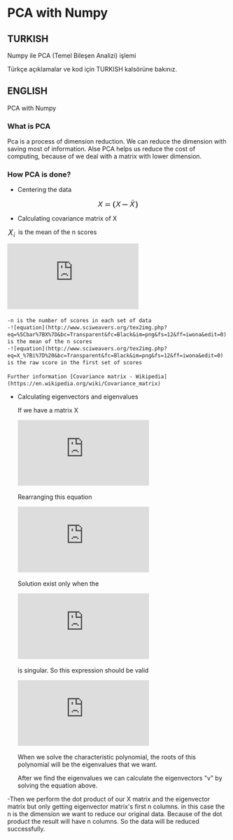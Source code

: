# PCA with Numpy

## TURKISH


Numpy ile PCA (Temel Bileşen Analizi) işlemi

Türkçe açıklamalar ve kod için TURKISH kalsörüne bakınız.


## ENGLISH

PCA with Numpy



### What is PCA


Pca is a process of dimension reduction. We can reduce the dimension with saving most of information.
Alse PCA helps us reduce the cost of computing, because of we deal with a matrix with lower dimension.



### How PCA is done?


- Centering the data
<p align='center'>
<img src="/img/1.png" align="center" border="0" alt="X = (X -  \bar{X} )" width="94" height="21" />
</p>

- Calculating covariance matrix of X


<img src="/img/2.png" align="center" border="0" alt="X = (X -  \bar{X} )" width="21" height="21" /> is the mean of the n scores


![equation](http://www.sciweavers.org/tex2img.php?eq=Cov%28X%29%20%3D%20%20%5Cfrac%7B1%7D%7Bn%20-%201%7D%5Csum_%7Bi%3D1%7D%5E%7Bn%7D%20%28X_%7Bi%7D%20-%20%20%5Cbar%7BX%7D%20%29%20%28X_%7Bi%7D%20-%20%20%5Cbar%7BX%7D%20%29%5E%7BT%7D&bc=Transparent&fc=Black&im=png&fs=12&ff=iwona&edit=0)

	-n is the number of scores in each set of data
	-![equation](http://www.sciweavers.org/tex2img.php?eq=%5Cbar%7BX%7D&bc=Transparent&fc=Black&im=png&fs=12&ff=iwona&edit=0) is the mean of the n scores
	-![equation](http://www.sciweavers.org/tex2img.php?eq=X_%7Bi%7D%20&bc=Transparent&fc=Black&im=png&fs=12&ff=iwona&edit=0) is the raw score in the first set of scores

	Further information [Covariance matrix - Wikipedia](https://en.wikipedia.org/wiki/Covariance_matrix)

- Calculating eigenvectors and eigenvalues

    If we have a matrix X

    ![equation](http://www.sciweavers.org/tex2img.php?eq=Xv%20%3D%20%20%5Clambda%20v&bc=Transparent&fc=Black&im=png&fs=12&ff=iwona&edit=0)

    Rearranging this equation

    ![equation](http://www.sciweavers.org/tex2img.php?eq=%28X%20-%20%20%5Clambda%20I%29v%20%3D%200&bc=Transparent&fc=Black&im=png&fs=12&ff=iwona&edit=0)

    Solution exist only when the

    ![equation](http://www.sciweavers.org/tex2img.php?eq=%28X%20-%20%20%5Clambda%20I%29&bc=Transparent&fc=Black&im=png&fs=12&ff=iwona&edit=0)

    is singular. So this expression should be valid

    ![equation](http://www.sciweavers.org/tex2img.php?eq=det%28X%20-%20%20%5Clambda%20I%29%20%3D%200&bc=Transparent&fc=Black&im=png&fs=12&ff=iwona&edit=0)

    When we solve the characteristic polynomial, the roots of this polynomial will be the eigenvalues that we want.

    After we find the eigenvalues we can calculate the eigenvectors "v" by solving the equation above.


-Then we perform the dot product of our X matrix and the eigenvector matrix but only getting eigenvector matrix's first n columns. in this case the n is the dimension we want to reduce our original data. Because of the dot product the result will have n columns. So the data will be reduced successfully.
